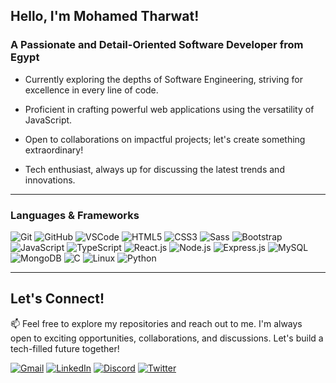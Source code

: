 ## Hello, I'm Mohamed Tharwat!

### A Passionate and Detail-Oriented Software Developer from Egypt

- Currently exploring the depths of Software Engineering, striving for excellence in every line of code.

- Proficient in crafting powerful web applications using the versatility of JavaScript.

- Open to collaborations on impactful projects; let's create something extraordinary!

- Tech enthusiast, always up for discussing the latest trends and innovations.

---

### Languages & Frameworks

![Git](https://img.shields.io/badge/Git-F05032?style=for-the-badge&logo=git&logoColor=white)
![GitHub](https://img.shields.io/badge/GitHub-555?style=for-the-badge&logo=github&logoColor=white)
![VSCode](https://img.shields.io/badge/VSCode-07C?style=for-the-badge&logo=visual-studio-code&logoColor=white)
![HTML5](https://img.shields.io/badge/HTML5-E34F26?style=for-the-badge&logo=html5&logoColor=white)
![CSS3](https://img.shields.io/badge/CSS3-1572B6?style=for-the-badge&logo=css3&logoColor=white)
![Sass](https://img.shields.io/badge/Sass-CC6699?style=for-the-badge&logo=sass&logoColor=white)
![Bootstrap](https://img.shields.io/badge/Bootstrap-563D7C?style=for-the-badge&logo=bootstrap&logoColor=white)
![JavaScript](https://img.shields.io/badge/JavaScript-F7DF1E?style=for-the-badge&logo=javascript&logoColor=white)
![TypeScript](https://img.shields.io/badge/TypeScript-007ACC?style=for-the-badge&logo=typescript&logoColor=white)
![React.js](https://img.shields.io/badge/React.js-61DAFB?style=for-the-badge&logo=react&logoColor=white)
![Node.js](https://img.shields.io/badge/Node.js-339933?style=for-the-badge&logo=node.js&logoColor=white)
![Express.js](https://img.shields.io/badge/Express.js-000000?style=for-the-badge&logo=express&logoColor=white)
![MySQL](https://img.shields.io/badge/MySQL-4479A1?style=for-the-badge&logo=mysql&logoColor=white)
![MongoDB](https://img.shields.io/badge/MongoDB-47A248?style=for-the-badge&logo=mongodb&logoColor=white)
![C](https://img.shields.io/badge/C-A8B9CC?style=for-the-badge&logo=c&logoColor=white)
![Linux](https://img.shields.io/badge/Linux-FCC624?style=for-the-badge&logo=linux&logoColor=black)
![Python](https://img.shields.io/badge/Python-3776AB?style=for-the-badge&logo=python&logoColor=white)

---

## Let's Connect!

📫 Feel free to explore my repositories and reach out to me. I'm always open to exciting opportunities, collaborations, and discussions. Let's build a tech-filled future together!

[![Gmail](https://img.shields.io/badge/-Gmail-D14836?style=flat-square&logo=gmail&logoColor=white)](mailto:mohamed.sarwat.000@gmail.com)
[![LinkedIn](https://img.shields.io/badge/-LinkedIn-0077B5?style=flat-square&logo=linkedin&logoColor=white)](https://www.linkedin.com/in/mohamedtharwat000)
[![Discord](https://img.shields.io/badge/-Discord-5865F2?style=flat-square&logo=discord&logoColor=white)](https://discord.com/users/975045569393340506)
[![Twitter](https://img.shields.io/badge/-Twitter-1DA1F2?style=flat-square&logo=twitter&logoColor=white)](https://twitter.com/MoTharwat000)
